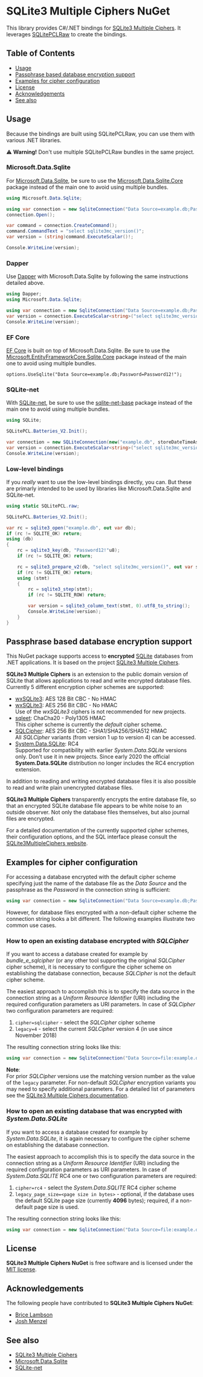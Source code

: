 # SQLite3 Multiple Ciphers NuGet

This library provides C#/.NET bindings for [SQLite3 Multiple Ciphers](https://utelle.github.io/SQLite3MultipleCiphers/). It leverages [SQLitePCLRaw](https://github.com/ericsink/SQLitePCL.raw#readme) to create the bindings.

## Table of Contents

- [Usage](#usage)
- [Passphrase based database encryption support](#passphrase-based-database-encryption-support)
- [Examples for cipher configuration](#examples-for-cipher-configuration)
- [License](#license)
- [Acknowledgements](#acknowledgements)
- [See also](#see-also)

## Usage

Because the bindings are built using SQLitePCLRaw, you can use them with various .NET libraries.

:warning: **Warning!** Don't use multiple SQLitePCLRaw bundles in the same project.

### Microsoft.Data.Sqlite

For [Microsoft.Data.Sqlite](https://learn.microsoft.com/dotnet/standard/data/sqlite/), be sure to use the [Microsoft.Data.Sqlite.Core](https://www.nuget.org/packages/Microsoft.Data.Sqlite.Core) package instead of the main one to avoid using multiple bundles.

```cs
using Microsoft.Data.Sqlite;

using var connection = new SqliteConnection("Data Source=example.db;Password=Password12!");
connection.Open();

var command = connection.CreateCommand();
command.CommandText = "select sqlite3mc_version()";
var version = (string)command.ExecuteScalar()!;

Console.WriteLine(version);
```

### Dapper

Use [Dapper](https://dapperlib.github.io/Dapper/) with Microsoft.Data.Sqlite by following the same instructions detailed above.

```cs
using Dapper;
using Microsoft.Data.Sqlite;

using var connection = new SqliteConnection("Data Source=example.db;Password=Password12!");
var version = connection.ExecuteScalar<string>("select sqlite3mc_version()");
Console.WriteLine(version);
```

### EF Core

[EF Core](https://learn.microsoft.com/ef/core/) is built on top of Microsoft.Data.Sqlite. Be sure to use the [Microsoft.EntityFrameworkCore.Sqlite.Core](https://www.nuget.org/packages/Microsoft.EntityFrameworkCore.Sqlite.Core) package instead of the main one to avoid using multiple bundles.

```
options.UseSqlite("Data Source=example.db;Password=Password12!");
```

### SQLite-net

With [SQLite-net](https://github.com/praeclarum/sqlite-net#readme), be sure to use the [sqlite-net-base](https://www.nuget.org/packages/sqlite-net-base) package instead of the main one to avoid using multiple bundles.

```cs
using SQLite;

SQLitePCL.Batteries_V2.Init();

var connection = new SQLiteConnection(new("example.db", storeDateTimeAsTicks: true, key: "Password12!"));
var version = connection.ExecuteScalar<string>("select sqlite3mc_version()");
Console.WriteLine(version);
```

### Low-level bindings

If you *really* want to use the low-level bindings directly, you can. But these are primarly intended to be used by libraries like Microsoft.Data.Sqlite and SQLite-net.

```cs
using static SQLitePCL.raw;

SQLitePCL.Batteries_V2.Init();

var rc = sqlite3_open("example.db", out var db);
if (rc != SQLITE_OK) return;
using (db)
{
    rc = sqlite3_key(db, "Password12!"u8);
    if (rc != SQLITE_OK) return;

    rc = sqlite3_prepare_v2(db, "select sqlite3mc_version()", out var stmt);
    if (rc != SQLITE_OK) return;
    using (stmt)
    {
        rc = sqlite3_step(stmt);
        if (rc != SQLITE_ROW) return;

        var version = sqlite3_column_text(stmt, 0).utf8_to_string();
        Console.WriteLine(version);
    }
}
```
## <a name="encryption" />Passphrase based database encryption support

This NuGet package supports access to **encrypted** [SQLite](https://www.sqlite.org) databases from .NET applications. It is based on the project [SQLite3 Multiple Ciphers](https://utelle.github.io/SQLite3MultipleCiphers/).

**SQLite3 Multiple Ciphers** is an extension to the public domain version of SQLite that allows applications to read and write encrypted database files. Currently 5 different encryption cipher schemes are supported:

- [wxSQLite3](https://github.com/utelle/wxsqlite3): AES 128 Bit CBC - No HMAC
- [wxSQLite3](https://github.com/utelle/wxsqlite3): AES 256 Bit CBC - No HMAC  
Use of the _wxSQLite3_ ciphers is not recommended for new projects.
- [sqleet](https://github.com/resilar/sqleet): ChaCha20 - Poly1305 HMAC  
This cipher scheme is currently the _default_ cipher scheme.
- [SQLCipher](https://www.zetetic.net/sqlcipher/): AES 256 Bit CBC - SHA1/SHA256/SHA512 HMAC  
All _SQLCipher_ variants (from version 1 up to version 4) can be accessed.
- [System.Data.SQLite](http://system.data.sqlite.org): RC4  
Supported for compatibility with earlier _System.Data.SQLite_ versions only. Don't use it in new projects. Since early 2020 the official **System.Data.SQLite** distribution no longer includes the RC4 encryption extension.

In addition to reading and writing encrypted database files it is also possible to read and write plain unencrypted database files.

**SQLite3 Multiple Ciphers** transparently encrypts the entire database file, so that an encrypted SQLite database file appears to be white noise to an outside observer. Not only the database files themselves, but also journal files are encrypted.

For a detailed documentation of the currently supported cipher schemes, their configuration options, and the SQL interface please consult the [SQLite3MultipleCiphers website](https://utelle.github.io/SQLite3MultipleCiphers/).

## Examples for cipher configuration

For accessing a database encrypted with the default cipher scheme specifying just the name of the database file as the _Data Source_ and the passphrase as the _Password_ in the connection string is sufficient:

```cs
using var connection = new SqliteConnection("Data Source=example.db;Password=Password12!");
```

However, for database files encrypted with a non-default cipher scheme the connection string looks a bit different. The following examples illustrate two common use cases.

### How to open an existing database encrypted with _SQLCipher_

If you want to access a database created for example by _bundle_e_sqlcipher_ (or any other tool supporting the original _SQLCipher_ cipher scheme), it is necessary to configure the cipher scheme on establishing the database connection, because _SQLCipher_ is not the default cipher scheme.

The easiest approach to accomplish this is to specify the data source in the connection string as a _Uniform Resource Identifier_ (URI) including the required configuration parameters as URI parameters. In case of _SQLCipher_ two configuration parameters are required:

1. `cipher=sqlcipher` - select the _SQLCipher_ cipher scheme
2. `legacy=4` - select the current _SQLCipher_ version 4 (in use since November 2018)

The resulting connection string looks like this:

```cs
using var connection = new SqliteConnection("Data Source=file:example.db?cipher=sqlcipher&legacy=4;Password=Password12!");
```

**Note**:  
For prior _SQLCipher_ versions use the matching version number as the value of the `legacy` parameter. For non-default _SQLCipher_ encryption variants you may need to specify additional parameters. For a detailed list of parameters see the [SQLite3 Multiple Ciphers documentation](https://utelle.github.io/SQLite3MultipleCiphers/docs/ciphers/cipher_sqlcipher/).

### How to open an existing database that was encrypted with _System.Data.SQLite_

If you want to access a database created for example by _System.Data.SQLite_, it is again necessary to configure the cipher scheme on establishing the database connection.

The easiest approach to accomplish this is to specify the data source in the connection string as a _Uniform Resource Identifier_ (URI) including the required configuration parameters as URI parameters. In case of _System.Data.SQLITE_ RC4 one or two configuration parameters are required:

1. `cipher=rc4` - select the _System.Data.SQLITE_ RC4 cipher scheme
2. `legacy_page_size=<page size in bytes>` - optional, if the database uses the default SQLite page size (currently **4096** bytes); required, if a non-default page size is used.

The resulting connection string looks like this:

```cs
using var connection = new SqliteConnection("Data Source=file:example.db?cipher=rc4;Password=Password12!");
```

## License

**SQLite3 Multiple Ciphers NuGet** is free software and is licensed under the [MIT license](LICENSE).

## Acknowledgements

The following people have contributed to **SQLite3 Multiple Ciphers NuGet**:

- [Brice Lambson](https://github.com/bricelam)
- [Josh Menzel](https://github.com/jammerxd)

## See also

- [SQLite3 Multiple Ciphers](https://utelle.github.io/SQLite3MultipleCiphers/)
- [Microsoft.Data.Sqlite](https://learn.microsoft.com/dotnet/standard/data/sqlite/)
- [SQLite-net](https://github.com/praeclarum/sqlite-net#readme)
